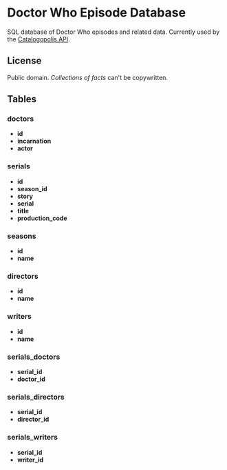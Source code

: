 # Doctor Who Episode Database
SQL database of Doctor Who episodes and related data. Currently used by the [Catalogopolis API](https://github.com/daveross/catalogopolis-api).

## License
Public domain. *Collections of facts* can't be copywritten.

## Tables

### doctors
* **id**
* **incarnation**
* **actor**

### serials
* **id**
* **season_id**
* **story**
* **serial**
* **title**
* **production_code**

### seasons
* **id**
* **name**

### directors
* **id**
* **name**

### writers
* **id**
* **name**

### serials_doctors
* **serial_id**
* **doctor_id**

### serials_directors
* **serial_id**
* **director_id**

### serials_writers
* **serial_id**
* **writer_id**


